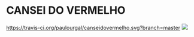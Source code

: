 # CANSEI DO VERMELHO

https://travis-ci.org/paulourgal/canseidovermelho.svg?branch=master
<a href="https://codeclimate.com/repos/5746c171285aec1019001297/feed"><img src="https://codeclimate.com/repos/5746c171285aec1019001297/badges/94acad2a578e6efd2e2e/gpa.svg" /></a>

